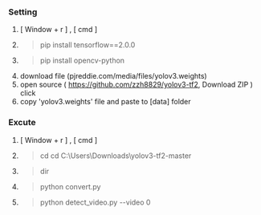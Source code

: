 ### Setting
1.  [ Window + r ] , [ cmd ]  
2. > pip install tensorflow==2.0.0
3. > pip install opencv-python
4. download file
 (pjreddie.com/media/files/yolov3.weights)
5. open source
( https://github.com/zzh8829/yolov3-tf2, Download ZIP ) click
6.   copy 'yolov3.weights' file and paste to [data] folder

### Excute
1.  [ Window + r ] , [ cmd ] 
2. > cd  cd C:\Users\Downloads\yolov3-tf2-master
3. > dir
4. > python convert.py
5. > python detect_video.py --video 0
